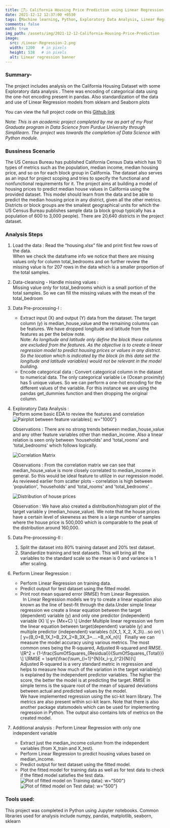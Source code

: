 ```yaml
---
title: 🏡🏷️ California Housing Price Prediction using Linear Regression in Python
date: 2021-12-12 12:37:00 +0530 
tags: [Machine learning, Python, Exploratory Data Analysis, Linear Regression, numpy, pandas, sklearn, seaborn, matplotlib]
comments: false
math: true
img_path: /assets/img/2021-12-12-California-Housing-Price-Prediction
image:
  src: /Linear-Regression-2.png
  width: 1200   # in pixels
  height: 538   # in pixels
  alt: Linear regression banner
---
```


### Summary-

The project includes analysis on the California Housing Dataset with some Exploratory data analysis .
There was encoding of categorical data using the one-hot encoding present in pandas.
Also standardization of the data and use of Linear Regression models from sklearn and Seaborn plots

You can view the full project code on this [Github link](https://github.com/Ransomk/California-Housing-Price-Prediction)

Note: _This is an academic project completed by me as part of my Post Graduate program in Data Science from Purdue University through Simplilearn. The project was towards the completion of Data Science with Python module._

### Bussiness Scenario
The US Census Bureau has published California Census Data which has 10 types of metrics such as the population, median income, median housing price, and so on for each block group in California. The dataset also serves as an input for project scoping and tries to specify the functional and nonfunctional requirements for it. The project aims at building a model of housing prices to predict median house values in California using the provided dataset. This model should learn from the data and be able to predict the median housing price in any district, given all the other metrics. Districts or block groups are the smallest geographical units for which the US Census Bureau publishes sample data (a block group typically has a population of 600 to 3,000 people). There are 20,640 districts in the project dataset.

### Analysis Steps
1. Load the data :
    Read the “housing.xlsx” file and print first few rows of the data.  
    When we check the dataframe info we notice that there are missing values only for column total_bedrooms and on further review the missing value is for 207 rows in the data which is a smaller proportion of the total samples.
2. Data-cleansing - Handle missing values :  
    Missing value only for total_bedrooms which is a small portion of the total samples. So we can fill the missing values with the mean of the total_bedroom
3. Data Pre-processing-I :  
    - Extract input (X) and output (Y) data from the dataset. The target column (y) is median_house_value and the remaining columns can be features. We have dropped longitude and latitude from the features as per the below note.  
    Note: _As longitude and latitude only define the block these columns are excluded from the features. As the objective is to create a linear regression model to predict housing prices or values in any district. So the location which is indicated by the block (in this data set the longitude and latitude variables) would not be relevant in the model building._
    - Encode categorical data : Convert categorical column in the dataset to numerical data. The only categorical variable i.e (Ocean proximity) has 5 unique values. So we can perform a one-hot encoding for the different values of the variable. For this instance we are using the pandas get_dummies function and then dropping the original column.
4. Exploratory Data Analysis :  
    Perform some basic EDA to review the features and correlation
    ![Pairplot between feature variables](Seaborn-pairplots.png){: w="1000"}
    
    Observations : There are no strong trends between median_house_value and any other feature variables other than median_income. Also a linear relation is seen only between 'households' and 'total_rooms' and 'total_bedrooms' which follows logically. 
    
    ![Correlation Matrix](correlation-matrix.png)
    
    Observations : From the correlation matrix we can see that median_house_value is more closely correlated to median_income in general. So this would be ideal feature to utilize in our regression model. As reviewed earlier from scatter plots - correlation is high between 'population', 'households' and 'total_rooms' and 'total_bedrooms' .

    ![Distribution of house prices](dist-median-house-price.png)
    
    Observation : We have also created a distribution/histogram plot of the target variable y (median_house_value). We note that the house prices have a certain level of skewness as there is a large number of samples where the house price is 500,000 which is comparable to the peak of the distribution around 160,000.
5. Data Pre-processing-II :  
    1. Split the dataset into 80% training dataset and 20% test dataset.
    2. Standardize training and test datasets. This will bring all the variables to the standard scale so the mean is 0 and variance is 1 after scaling.
7. Perform Linear Regression :
    - Perform Linear Regression on training data.
    - Predict output for test dataset using the fitted model.
    - Print root mean squared error (RMSE) from Linear Regression.  
      In Linear Regression models we try to create a linear equation also known as the line of best-fit through the data.Under simple linear regression we create a linear equation between the target (dependent) variable (y) and only one predictor (independent) variable (X) 
    \\[ y= {Mx+C} \\] 
    Under Multiple linear regression we form the linear equation between target(dependent) variable (y) and multiple predictor (independent) variables (\\(X_1, X_2, X_3\\)...so on) 
    \\[ y={B_0+B_1X_1+B_2X_2+B_3X_3+....+B_nX_n}\\] 
      Finally we can measure the model accuracy using various metrics. The most common ones being the R-squared, Adjusted R-squared and RMSE.
    \\[R^2 = {1-\frac{SumOfSquares_{Residual}}{SumOfSquares_{Total}}} \\]
    \\[RMSE = \sqrt{\frac{\sum_{i=1}^{N}(x_i-y_i)^2}{N}}\\]   
    Adjusted R-squared is a very standard metric in regression and helps to measure how much of the variation in the target variable(y) is explained by the independent predictor variables. The higher the score, the better the model is at predicting the target.
    RMSE in simple terms is the square root of the mean of squared deviations between actual and predicted values by the model.  
    We have implemented regression using the sci-kit learn library. The metrics are also present within sci-kit learn.
    Note that there is also another package statsmodels which can be used for implementing regression in Python. The output also contains lots of metrics on the created model.

8. Additional analysis : Perform Linear Regression with only one independent variable
    - Extract just the median_income column from the independent variables (from X_train and X_test).
    - Perform Linear Regression to predict housing values based on median_income.
    - Predict output for test dataset using the fitted model.
    - Plot the fitted model for training data as well as for test data to check if the fitted model satisfies the test data.<br/>
    ![Plot of fitted model on Training data](Predicted-regression-line-on-training.png){: w="500"}
    ![Plot of fitted model on Test data](Predicted-regression-line-on-test.png){: w="500"}


### Tools used:
This project was completed in Python using Jupyter notebooks.
Common libraries used for analysis include numpy, pandas, matplotlib, seaborn, sklearn
